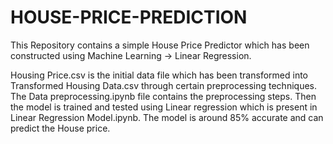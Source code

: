 # HOUSE-PRICE-PREDICTION
This Repository contains a simple House Price Predictor which has been constructed using Machine Learning -> Linear Regression. 

Housing Price.csv is the initial data file which has been transformed into Transformed Housing Data.csv through certain preprocessing techniques.
The Data preprocessing.ipynb file contains the preprocessing steps. Then the model is trained and tested using Linear regression which is present in Linear Regression Model.ipynb. The model is around 85% accurate and can predict the House price. 
